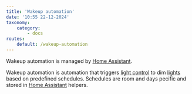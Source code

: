 ```yaml
---
title: 'Wakeup automation'
date: '10:55 22-12-2024'
taxonomy:
    category:
        - docs
routes:
    default: /wakeup-automation
---
```


Wakeup automation is managed by [Home Assistant](/home-assistant).

Wakeup automation is automation that triggers [light control](/light-control) to dim [lights](/lights) based on predefined schedules. Schedules are room and days pecific and stored in [Home Assistant](/home-assistant) helpers.